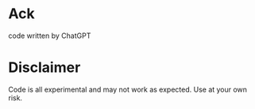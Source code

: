 # Ack
code written by ChatGPT

# Disclaimer
Code is all experimental and may not work as expected. Use at your own risk.

